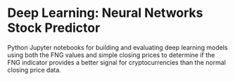 # Deep Learning: Neural Networks Stock Predictor
Python Jupyter notebooks for building and evaluating deep learning models using both the FNG values and simple closing prices to determine if the FNG indicator provides a better signal for cryptocurrencies than the normal closing price data.
